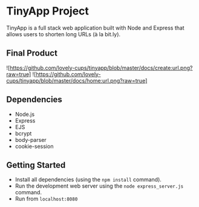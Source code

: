 # TinyApp Project

TinyApp is a full stack web application built with Node and Express that allows users to shorten long URLs (à la bit.ly).

## Final Product

![https://github.com/lovely-cups/tinyapp/blob/master/docs/create:url.png?raw=true]
![https://github.com/lovely-cups/tinyapp/blob/master/docs/home:url.png?raw=true]

## Dependencies

- Node.js
- Express
- EJS
- bcrypt
- body-parser
- cookie-session

## Getting Started

- Install all dependencies (using the `npm install` command).
- Run the development web server using the `node express_server.js` command.
- Run from `localhost:8080` 
